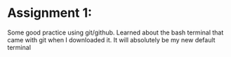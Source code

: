 # Assignment 1:
Some good practice using git/github.
Learned about the bash terminal that came with git when I downloaded it. It will absolutely be my new default terminal
